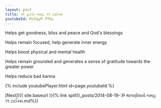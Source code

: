 ```yaml
---
layout: post
title: ૐ હરયે નમહ ૧૧ ટાઈમ્સ
youtubeId: Ri5qyP-fTGs
---
```

 
 
Helps get goodness, bliss and peace and God's blessings
 
Helps remain focused, help generate inner energy 
 
Helps boost physical and mental health 
 
Helps remain grounded and generates a sense of gratitude towards the greater power 
 
Helps reduce bad karma
 
 
 
 


{% include youtubePlayer.html id=page.youtubeId %}
 
[Next]({{ site.baseurl }}{% link  split1/_posts/2014-08-19-ૐ થાપણોધાયે નમહ ૧૧ ટાઈમ્સ.md%})
 
